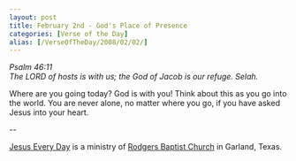 ```yaml
---
layout: post
title: February 2nd - God's Place of Presence
categories: [Verse of the Day]
alias: [/VerseOfTheDay/2008/02/02/]
---
```


_Psalm 46:11  
The LORD of hosts is with us; the God of Jacob is our refuge.
Selah._

Where are you going today? God is with you! Think about this as you
go into the world. You are never alone, no matter where you go, if you
have asked Jesus into your heart.

 --

<a href=http://jesuseveryday.net>Jesus Every Day</a> is a ministry of <a href=http://rodgersbaptist.net>Rodgers Baptist Church</a> in Garland, Texas.
